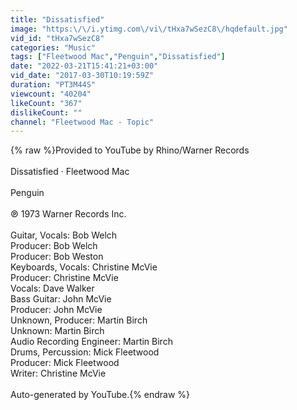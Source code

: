 ```yaml
---
title: "Dissatisfied"
image: "https:\/\/i.ytimg.com\/vi\/tHxa7wSezC8\/hqdefault.jpg"
vid_id: "tHxa7wSezC8"
categories: "Music"
tags: ["Fleetwood Mac","Penguin","Dissatisfied"]
date: "2022-03-21T15:41:21+03:00"
vid_date: "2017-03-30T10:19:59Z"
duration: "PT3M44S"
viewcount: "40204"
likeCount: "367"
dislikeCount: ""
channel: "Fleetwood Mac - Topic"
---
```

{% raw %}Provided to YouTube by Rhino/Warner Records<br /><br />Dissatisfied · Fleetwood Mac<br /><br />Penguin<br /><br />℗ 1973 Warner Records Inc.<br /><br />Guitar, Vocals: Bob Welch<br />Producer: Bob Welch<br />Producer: Bob Weston<br />Keyboards, Vocals: Christine McVie<br />Producer: Christine McVie<br />Vocals: Dave Walker<br />Bass  Guitar: John McVie<br />Producer: John McVie<br />Unknown, Producer: Martin Birch<br />Unknown: Martin Birch<br />Audio  Recording  Engineer: Martin Birch<br />Drums, Percussion: Mick Fleetwood<br />Producer: Mick Fleetwood<br />Writer: Christine McVie<br /><br />Auto-generated by YouTube.{% endraw %}
